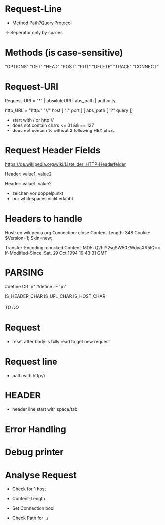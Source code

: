 # Request-Line

- Method Path?Query Protocol

-> Seperator only by spaces

# Methods (is case-sensitive)
"OPTIONS"
"GET"
"HEAD"
"POST"
"PUT"
"DELETE"
"TRACE"
"CONNECT"

# Request-URI
Request-URI    = "*" | absoluteURI | abs_path | authority

http_URL = "http:" "//" host [ ":" port ] [ abs_path [ "?" query ]]

- start with / or http://
- does not contain chars <= 31 && == 127
- does not contain % without 2 following HEX chars

# Request Header Fields
https://de.wikipedia.org/wiki/Liste_der_HTTP-Headerfelder


Header: value1, value2

Header: value1,
        value2

- zeichen vor doppelpunkt
- nur whitespaces nicht erlaubt

# Headers to handle
Host: en.wikipedia.org
Connection: close
Content-Length: 348
Cookie: $Version=1; Skin=new;

Transfer-Encoding: chunked
Content-MD5: Q2hlY2sgSW50ZWdyaXR5IQ==
If-Modified-Since: Sat, 29 Oct 1994 19:43:31 GMT



# PARSING

#define CR                  '\r'
#define LF                  '\n'

IS_HEADER_CHAR
IS_URL_CHAR
IS_HOST_CHAR


###### TO DO

# Request
* reset after body is fully read to get new request

# Request line
* path with http://

# HEADER
* header line start with space/tab

# Error Handling

# Debug printer

# Analyse Request
* Check for 1 host
* Content-Length
* Set Connection bool

* Check Path for ../
